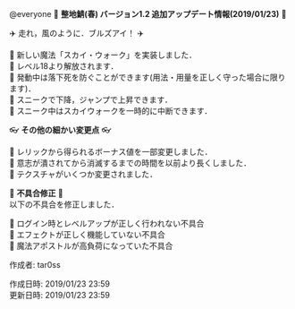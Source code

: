@everyone 
:cherry_blossom:  **__整地鯖(春) バージョン1.2 追加アップデート情報(2019/01/23)__** :cherry_blossom:  


:airplane: 走れ，風のように．ブルズアイ！ :airplane: 

:diamond_shape_with_a_dot_inside: 新しい魔法「スカイ・ウォーク」を実装しました．  
:diamond_shape_with_a_dot_inside: レベル18より解放されます．  
:diamond_shape_with_a_dot_inside: 発動中は落下死を防ぐことができます(用法・用量を正しく守った場合に限ります)．  
:diamond_shape_with_a_dot_inside: スニークで下降，ジャンプで上昇できます．  
:diamond_shape_with_a_dot_inside: スニーク中はスカイウォークを一時的に中断できます．  


:eyeglasses: **__その他の細かい変更点__** :eyeglasses:    

:diamond_shape_with_a_dot_inside: レリックから得られるボーナス値を一部変更しました．  
:diamond_shape_with_a_dot_inside: 意志が潰されてから消滅するまでの時間を以前より長くしました．  
:diamond_shape_with_a_dot_inside: テクスチャがいくつか変更されました．  


:bow: **__不具合修正__** :bow:   
以下の不具合を修正しました．  

:diamond_shape_with_a_dot_inside: ログイン時とレベルアップが正しく行われない不具合  
:diamond_shape_with_a_dot_inside: エフェクトが正しく機能していない不具合  
:diamond_shape_with_a_dot_inside: 魔法アポストルが高負荷になっていた不具合  



作成者: tar0ss  

作成日時: 2019/01/23 23:59  
更新日時: 2019/01/23 23:59